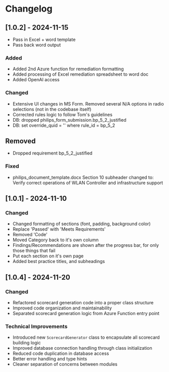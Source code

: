 # Changelog


## [1.0.2] - 2024-11-15

- Pass in Excel + word template
- Pass back word output

### Added
- Added 2nd Azure function for remediation formatting
- Added processing of Excel remediation spreadsheet to word doc
- Added OpenAI access

### Changed
- Extensive UI changes in MS Form. Removed several N/A options in radio selections (not in the codebase itself)
- Corrected rules logic to follow Tom's guidelines
- DB: dropped philips_form_submission.bp_5_2_justified
- DB: set override_quid = '' where rule_id = bp_5_2

## Removed
- Dropped requirement bp_5_2_justified

### Fixed
- philips_document_template.docx Section 10 subheader changed to: Verify correct operations of WLAN Controller and infrastructure support

## [1.0.1] - 2024-11-10

### Changed
- Changed formatting of sections (font, padding, background color)
- Replace 'Passed' with 'Meets Requirements'
- Removed 'Code'
- Moved Category back to it's own column
- Findings/Recommendations are shown after the progress bar, for only those things that fail
- Put each section on it's own page
- Added best practice titles, and subheadings

## [1.0.4] - 2024-11-20

### Changed
- Refactored scorecard generation code into a proper class structure
- Improved code organization and maintainability
- Separated scorecard generation logic from Azure Function entry point

### Technical Improvements
- Introduced new `ScorecardGenerator` class to encapsulate all scorecard building logic
- Improved database connection handling through class initialization
- Reduced code duplication in database access
- Better error handling and type hints
- Cleaner separation of concerns between modules
